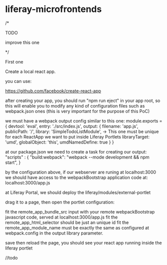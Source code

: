 # liferay-microfrontends

/*

TODO

improve this one

*/

First one

Create a local react app.

you can use:

https://github.com/facebook/create-react-app

after creating your app, you should run "npm run eject" in your app root,
so this will enable you to modify any kind of configuration files such as webpack.json ones
(this is very important for the purpose of this PoC)

we must have a webpack output config similar to this one:
module.exports = {
  devtool: 'eval',
  entry: './src/index.js',
  output: {
    filename: 'app.js',
    publicPath: '/',
    library: 'SimpleTodoListModule', -> This one must be unique for each ReactApp we want to put inside Liferay Portlets
    libraryTarget: 'umd',
    globalObject: 'this',
    umdNamedDefine: true
  }
}

at our package.json we need to create a task for creating our output:
"scripts" : {
  "build:webpack": "webpack --mode development && npm start",
}

by the configuration above, if our webserver are runing at localhost:3000
we should have access to the webpackBootstrap application code at: localhost:3000/app.js

at Liferay Portal, we should deploy the liferay/modules/external-portlet

drag it to a page, then open the portlet configuration:

fit the remote_app_bundle_src input with your remote webpackBootstrap javascript code, served at localhost:3000/app.js
fit the remote_app_html_selector should be just an unique id
fit the remote_app_module_name must be exactly the same as configured at webpack.config in the output library parameter.

save then reload the page, you should see your react app running inside the liferay portlet

//todo



